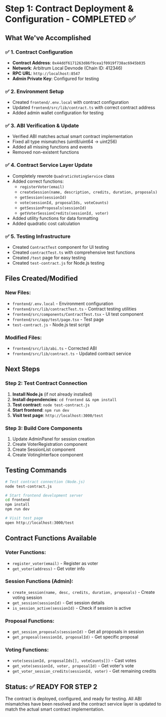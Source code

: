 # Step 1: Contract Deployment & Configuration - COMPLETED ✅

## What We've Accomplished

### ✅ 1. Contract Configuration
- **Contract Address**: `0x44ddf6171263d86f9cea1f0919f738ac6945b035`
- **Network**: Arbitrum Local Devnode (Chain ID: 412346)
- **RPC URL**: `http://localhost:8547`
- **Admin Private Key**: Configured for testing

### ✅ 2. Environment Setup
- Created `frontend/.env.local` with contract configuration
- Updated `frontend/src/lib/contract.ts` with correct contract address
- Added admin wallet configuration for testing

### ✅ 3. ABI Verification & Update
- Verified ABI matches actual smart contract implementation
- Fixed all type mismatches (uint8/uint64 → uint256)
- Added all missing functions and events
- Removed non-existent functions

### ✅ 4. Contract Service Layer Update
- Completely rewrote `QuadraticVotingService` class
- Added correct functions:
  - `registerVoter(email)`
  - `createSession(name, description, credits, duration, proposals)`
  - `getSession(sessionId)`
  - `vote(sessionId, proposalIds, voteCounts)`
  - `getSessionProposals(sessionId)`
  - `getVoterSessionCredits(sessionId, voter)`
- Added utility functions for data formatting
- Added quadratic cost calculation

### ✅ 5. Testing Infrastructure
- Created `ContractTest` component for UI testing
- Created `contractTest.ts` with comprehensive test functions
- Created `/test` page for easy testing
- Created `test-contract.js` for Node.js testing

## Files Created/Modified

### New Files:
- `frontend/.env.local` - Environment configuration
- `frontend/src/lib/contractTest.ts` - Contract testing utilities
- `frontend/src/components/ContractTest.tsx` - UI test component
- `frontend/src/app/test/page.tsx` - Test page
- `test-contract.js` - Node.js test script

### Modified Files:
- `frontend/src/lib/abi.ts` - Corrected ABI
- `frontend/src/lib/contract.ts` - Updated contract service

## Next Steps

### Step 2: Test Contract Connection
1. **Install Node.js** (if not already installed)
2. **Install dependencies**: `cd frontend && npm install`
3. **Test contract**: `node test-contract.js`
4. **Start frontend**: `npm run dev`
5. **Visit test page**: `http://localhost:3000/test`

### Step 3: Build Core Components
1. Update AdminPanel for session creation
2. Create VoterRegistration component
3. Create SessionList component
4. Create VotingInterface component

## Testing Commands

```bash
# Test contract connection (Node.js)
node test-contract.js

# Start frontend development server
cd frontend
npm install
npm run dev

# Visit test page
open http://localhost:3000/test
```

## Contract Functions Available

### Voter Functions:
- `register_voter(email)` - Register as voter
- `get_voter(address)` - Get voter info

### Session Functions (Admin):
- `create_session(name, desc, credits, duration, proposals)` - Create voting session
- `get_session(sessionId)` - Get session details
- `is_session_active(sessionId)` - Check if session is active

### Proposal Functions:
- `get_session_proposals(sessionId)` - Get all proposals in session
- `get_proposal(sessionId, proposalId)` - Get specific proposal

### Voting Functions:
- `vote(sessionId, proposalIds[], voteCounts[])` - Cast votes
- `get_vote(sessionId, voter, proposalId)` - Get voter's vote
- `get_voter_session_credits(sessionId, voter)` - Get remaining credits

## Status: ✅ READY FOR STEP 2

The contract is deployed, configured, and ready for testing. All ABI mismatches have been resolved and the contract service layer is updated to match the actual smart contract implementation.
